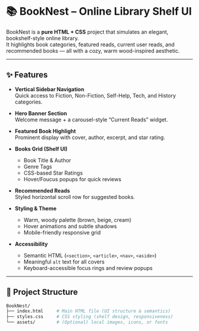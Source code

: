 # 📚 BookNest – Online Library Shelf UI

BookNest is a **pure HTML + CSS** project that simulates an elegant, bookshelf-style online library.  
It highlights book categories, featured reads, current user reads, and recommended books — all with a cozy, warm wood-inspired aesthetic.

---

## ✨ Features

- **Vertical Sidebar Navigation**  
  Quick access to Fiction, Non-Fiction, Self-Help, Tech, and History categories.

- **Hero Banner Section**  
  Welcome message + a carousel-style “Current Reads” widget.

- **Featured Book Highlight**  
  Prominent display with cover, author, excerpt, and star rating.

- **Books Grid (Shelf UI)**  
  - Book Title & Author  
  - Genre Tags  
  - CSS-based Star Ratings  
  - Hover/Foucus popups for quick reviews  

- **Recommended Reads**  
  Styled horizontal scroll row for suggested books.

- **Styling & Theme**  
  - Warm, woody palette (brown, beige, cream)  
  - Hover animations and subtle shadows  
  - Mobile-friendly responsive grid  

- **Accessibility**  
  - Semantic HTML (`<section>`, `<article>`, `<nav>`, `<aside>`)  
  - Meaningful `alt` text for all covers  
  - Keyboard-accessible focus rings and review popups  

---

## 📂 Project Structure

```bash
BookNest/
├── index.html     # Main HTML file (UI structure & semantics)
├── styles.css     # CSS styling (shelf design, responsiveness)
└── assets/        # (Optional) local images, icons, or fonts
